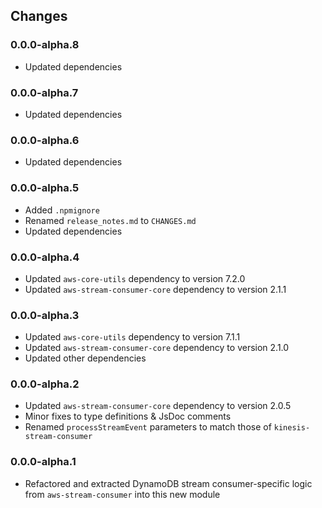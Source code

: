 ## Changes

### 0.0.0-alpha.8
- Updated dependencies

### 0.0.0-alpha.7
- Updated dependencies

### 0.0.0-alpha.6
- Updated dependencies

### 0.0.0-alpha.5
- Added `.npmignore`
- Renamed `release_notes.md` to `CHANGES.md`
- Updated dependencies

### 0.0.0-alpha.4
- Updated `aws-core-utils` dependency to version 7.2.0
- Updated `aws-stream-consumer-core` dependency to version 2.1.1

### 0.0.0-alpha.3
- Updated `aws-core-utils` dependency to version 7.1.1
- Updated `aws-stream-consumer-core` dependency to version 2.1.0
- Updated other dependencies

### 0.0.0-alpha.2
- Updated `aws-stream-consumer-core` dependency to version 2.0.5
- Minor fixes to type definitions & JsDoc comments
- Renamed `processStreamEvent` parameters to match those of `kinesis-stream-consumer`

### 0.0.0-alpha.1
- Refactored and extracted DynamoDB stream consumer-specific logic from `aws-stream-consumer` into this new module
